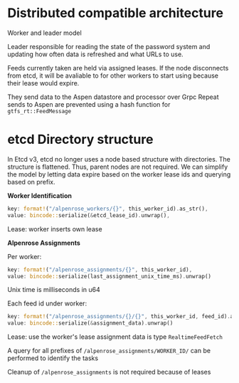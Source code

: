 # Distributed compatible architecture

Worker and leader model

Leader responsible for reading the state of the password system and updating how often data is refreshed and what URLs to use.

Feeds currently taken are held via assigned leases. If the node disconnects from etcd, it will be avaliable to for other workers to start using because their lease would expire.

They send data to the Aspen datastore and processor over Grpc
Repeat sends to Aspen are prevented using a hash function for `gtfs_rt::FeedMessage`

# etcd Directory structure

In Etcd v3, etcd no longer uses a node based structure with directories. The structure is flattened. Thus, parent nodes are not required. We can simplify the model by letting data expire based on the worker lease ids and querying based on prefix.

**Worker Identification**
```rs
key: format!("/alpenrose_workers/{}", this_worker_id).as_str(),
value: bincode::serialize(&etcd_lease_id).unwrap(),
```
Lease: worker inserts own lease

**Alpenrose Assignments**

Per worker:
```rs
key: format!("/alpenrose_assignments/{}", this_worker_id),
value: bincode::serialize(last_assignment_unix_time_ms).unwrap()
```

Unix time is milliseconds in u64

Each feed id under worker:
```rs
key: format!("/alpenrose_assignments/{}/{}", this_worker_id, feed_id).as_str(),
value: bincode::serialize(&assignment_data).unwrap()
```

Lease: use the worker's lease
assignment data is type `RealtimeFeedFetch`

A query for all prefixes of `/alpenrose_assignments/WORKER_ID/` can be performed to identify the tasks

Cleanup of `/alpenrose_assignments` is not required because of leases